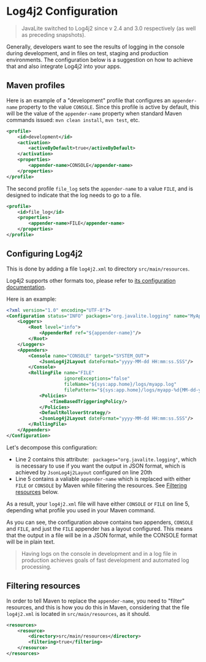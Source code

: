 <div class="page-header">
   <h1>Log4j2 Configuration</h1>
</div>

> JavaLite switched to Log4j2 since v 2.4  and 3.0 respectively (as well as preceding snapshots).

Generally, developers want to see the results of logging in the console during development, and in files
on test, staging and production environments. The configuration below is a suggestion on  how to achieve that and also integrate 
Log4j2 into your apps. 

## Maven profiles 

Here is an example  of a "development" profile that configures an `appender-name` property to the value 
`CONSOLE`. Since this profile is active by default, this will be the value of the `appender-name` property
when standard Maven commands issued: `mvn clean install`, `mvn test`, etc. 

```xml
<profile>
    <id>development</id>
    <activation>
        <activeByDefault>true</activeByDefault>
    </activation>
    <properties>
        <appender-name>CONSOLE</appender-name>
    </properties>
</profile>
``` 
The second profile `file_log` sets  the `appender-name`  to a value `FILE`, and is designed to indicate that 
the log needs to go to a file.  

```xml
<profile>
    <id>file_log</id>
    <properties>
        <appender-name>FILE</appender-name>
    </properties>
</profile>
```



## Configuring Log4j2


This is done  by adding a file `log4j2.xml` to directory `src/main/resources`.  

Log4j2 supports other formats too, please refer to 
[its configuration documentation](http://logging.apache.org/log4j/2.x/manual/configuration.html). 
 

Here is an example:  

~~~~ {.xml  .numberLines}
<?xml version="1.0" encoding="UTF-8"?>
<Configuration status="INFO" packages="org.javalite.logging" name="MyApp" strict="true">
    <Loggers>
        <Root level="info">
            <AppenderRef ref="${appender-name}"/>
        </Root>
    </Loggers>
    <Appenders>
        <Console name="CONSOLE" target="SYSTEM_OUT">
            <JsonLog4j2Layout dateFormat="yyyy-MM-dd HH:mm:ss.SSS"/>
        </Console>
        <RollingFile name="FILE"
                     ignoreExceptions="false"
                     fileName="${sys:app.home}/logs/myapp.log"
                     filePattern="${sys:app.home}/logs/myapp-%d{MM-dd-yyyy}.log.gz">
            <Policies>
                <TimeBasedTriggeringPolicy/>
            </Policies>
            <DefaultRolloverStrategy/>
            <JsonLog4j2Layout dateFormat="yyyy-MM-dd HH:mm:ss.SSS"/>
        </RollingFile>
    </Appenders>
</Configuration>
~~~~


Let\'s decompose  this configuration: 

* Line 2 contains this attribute: ` packages="org.javalite.logging"`, which is necessary to
use if you  want the output in JSON format, which is achieved by `JsonLog4j2Layout` configured on 
line 20th
* Line 5 contains a valiable `appender-name` which is replaced with either `FILE` or `CONSOLE` by Maven while filtering the 
resources. See [Filtering resources](#filtering-resources) below. 

As a result, your `log4j2.xml`  file will have either `CONSOLE` or `FILE` on line 5,  depending what profile  you used
in your Maven command.   
 
 As you can see, the configuration above contains two appenders, `CONSOLE` and `FILE`, 
 and just the `FILE` appender has a layout configured. This means that the output in a file 
 will be in a JSON format, while the CONSOLE format will be in plain text.
 
 > Having logs on the console in development and in a log file in 
 production achieves goals of fast development and automated log processing. 


## Filtering resources

In order to tell Maven to replace the `appender-name`, you need to "filter"  resources, and this is how you do this in Maven, 
considering that the file `log4j2.xml` is located in `src/main/resources`, as it should.    
  
```xml
<resources>
    <resource>
        <directory>src/main/resources</directory>
        <filtering>true</filtering>
    </resource>
</resources>
```
